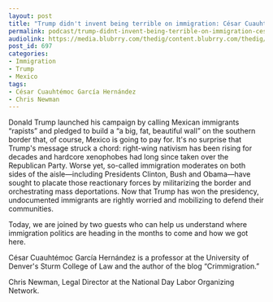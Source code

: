 ```yaml
---
layout: post
title: "Trump didn't invent being terrible on immigration: César Cuauhtémoc García Hernández & Chris Newman."
permalink: podcast/trump-didnt-invent-being-terrible-on-immigration-cesar-cuauhtemoc-garcia-hernandez-chris-newman/
audiolink: https://media.blubrry.com/thedig/content.blubrry.com/thedig/The_Dig_-_Episode_4_-_FINAL.mp3
post_id: 697
categories: 
- Immigration
- Trump
- Mexico
tags: 
- César Cuauhtémoc García Hernández
- Chris Newman
---
```


Donald Trump launched his campaign by calling Mexican immigrants “rapists” and pledged to build a “a big, fat, beautiful wall” on the southern border that, of course, Mexico is going to pay for. It's no surprise that Trump's message struck a chord: right-wing nativism has been rising for decades and hardcore xenophobes had long since taken over the Republican Party. Worse yet, so-called immigration moderates on both sides of the aisle—including Presidents Clinton, Bush and Obama—have sought to placate those reactionary forces by militarizing the border and orchestrating mass deportations. Now that Trump has won the presidency, undocumented immigrants are rightly worried and mobilizing to defend their communities.

Today, we are joined by two guests who can help us understand where immigration politics are heading in the months to come and how we got here.

César Cuauhtémoc García Hernández is a professor at the University of Denver's Sturm College of Law and the author of the blog “Crimmigration.”

Chris Newman, Legal Director at the National Day Labor Organizing Network.



 
